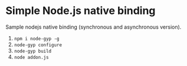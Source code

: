 Simple Node.js native binding
===================

Sample nodejs native binding (synchronous and asynchronous version).

1. ```npm i node-gyp -g```
1. ```node-gyp configure```
1. ```node-gyp build```
1. ```node addon.js```
